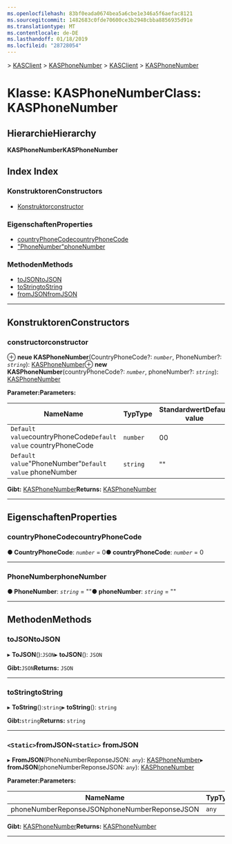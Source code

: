 ```yaml
---
ms.openlocfilehash: 83bf0eada0674bea5a6cbe1e346a5f6aefac8121
ms.sourcegitcommit: 1482683c0fde70600ce3b2948cbba8856935d91e
ms.translationtype: MT
ms.contentlocale: de-DE
ms.lasthandoff: 01/18/2019
ms.locfileid: "28728054"
---
```

<span data-ttu-id="3cb30-101">[](../README.md) > [KASClient](../modules/kasclient.md) > [KASPhoneNumber](../classes/kasclient.kasphonenumber.md)</span><span class="sxs-lookup"><span data-stu-id="3cb30-101">[](../README.md) > [KASClient](../modules/kasclient.md) > [KASPhoneNumber](../classes/kasclient.kasphonenumber.md)</span></span>

# <a name="class-kasphonenumber"></a><span data-ttu-id="3cb30-102">Klasse: KASPhoneNumber</span><span class="sxs-lookup"><span data-stu-id="3cb30-102">Class: KASPhoneNumber</span></span>

## <a name="hierarchy"></a><span data-ttu-id="3cb30-103">Hierarchie</span><span class="sxs-lookup"><span data-stu-id="3cb30-103">Hierarchy</span></span>

<span data-ttu-id="3cb30-104">**KASPhoneNumber**</span><span class="sxs-lookup"><span data-stu-id="3cb30-104">**KASPhoneNumber**</span></span>

## <a name="index"></a><span data-ttu-id="3cb30-105">Index </span><span class="sxs-lookup"><span data-stu-id="3cb30-105">Index</span></span>

### <a name="constructors"></a><span data-ttu-id="3cb30-106">Konstruktoren</span><span class="sxs-lookup"><span data-stu-id="3cb30-106">Constructors</span></span>

* [<span data-ttu-id="3cb30-107">Konstruktor</span><span class="sxs-lookup"><span data-stu-id="3cb30-107">constructor</span></span>](kasclient.kasphonenumber.md#constructor)
### <a name="properties"></a><span data-ttu-id="3cb30-108">Eigenschaften</span><span class="sxs-lookup"><span data-stu-id="3cb30-108">Properties</span></span>

* [<span data-ttu-id="3cb30-109">countryPhoneCode</span><span class="sxs-lookup"><span data-stu-id="3cb30-109">countryPhoneCode</span></span>](kasclient.kasphonenumber.md#countryphonecode)
* [<span data-ttu-id="3cb30-110">"PhoneNumber"</span><span class="sxs-lookup"><span data-stu-id="3cb30-110">phoneNumber</span></span>](kasclient.kasphonenumber.md#phonenumber)
### <a name="methods"></a><span data-ttu-id="3cb30-111">Methoden</span><span class="sxs-lookup"><span data-stu-id="3cb30-111">Methods</span></span>

* [<span data-ttu-id="3cb30-112">toJSON</span><span class="sxs-lookup"><span data-stu-id="3cb30-112">toJSON</span></span>](kasclient.kasphonenumber.md#tojson)
* [<span data-ttu-id="3cb30-113">toString</span><span class="sxs-lookup"><span data-stu-id="3cb30-113">toString</span></span>](kasclient.kasphonenumber.md#tostring)
* [<span data-ttu-id="3cb30-114">fromJSON</span><span class="sxs-lookup"><span data-stu-id="3cb30-114">fromJSON</span></span>](kasclient.kasphonenumber.md#fromjson)

---

## <a name="constructors"></a><span data-ttu-id="3cb30-115">Konstruktoren</span><span class="sxs-lookup"><span data-stu-id="3cb30-115">Constructors</span></span>

<a id="constructor"></a>

###  <a name="constructor"></a><span data-ttu-id="3cb30-116">constructor</span><span class="sxs-lookup"><span data-stu-id="3cb30-116">constructor</span></span>

<span data-ttu-id="3cb30-117">⊕ **neue KASPhoneNumber**(CountryPhoneCode?: *`number`*, PhoneNumber?: *`string`*): [KASPhoneNumber](kasclient.kasphonenumber.md)</span><span class="sxs-lookup"><span data-stu-id="3cb30-117">⊕ **new KASPhoneNumber**(countryPhoneCode?: *`number`*, phoneNumber?: *`string`*): [KASPhoneNumber](kasclient.kasphonenumber.md)</span></span>

<span data-ttu-id="3cb30-118">**Parameter:**</span><span class="sxs-lookup"><span data-stu-id="3cb30-118">**Parameters:**</span></span>

| <span data-ttu-id="3cb30-119">Name</span><span class="sxs-lookup"><span data-stu-id="3cb30-119">Name</span></span> | <span data-ttu-id="3cb30-120">Typ</span><span class="sxs-lookup"><span data-stu-id="3cb30-120">Type</span></span> | <span data-ttu-id="3cb30-121">Standardwert</span><span class="sxs-lookup"><span data-stu-id="3cb30-121">Default value</span></span> |
| ------ | ------ | ------ |
| <span data-ttu-id="3cb30-122">`Default value`countryPhoneCode</span><span class="sxs-lookup"><span data-stu-id="3cb30-122">`Default value` countryPhoneCode</span></span> | `number` | <span data-ttu-id="3cb30-123">0</span><span class="sxs-lookup"><span data-stu-id="3cb30-123">0</span></span> |
| <span data-ttu-id="3cb30-124">`Default value`"PhoneNumber"</span><span class="sxs-lookup"><span data-stu-id="3cb30-124">`Default value` phoneNumber</span></span> | `string` | &quot;&quot; |

<span data-ttu-id="3cb30-125">**Gibt:** [KASPhoneNumber](kasclient.kasphonenumber.md)</span><span class="sxs-lookup"><span data-stu-id="3cb30-125">**Returns:** [KASPhoneNumber](kasclient.kasphonenumber.md)</span></span>

___

## <a name="properties"></a><span data-ttu-id="3cb30-126">Eigenschaften</span><span class="sxs-lookup"><span data-stu-id="3cb30-126">Properties</span></span>

<a id="countryphonecode"></a>

###  <a name="countryphonecode"></a><span data-ttu-id="3cb30-127">countryPhoneCode</span><span class="sxs-lookup"><span data-stu-id="3cb30-127">countryPhoneCode</span></span>

<span data-ttu-id="3cb30-128">**● CountryPhoneCode**: *`number`* = 0</span><span class="sxs-lookup"><span data-stu-id="3cb30-128">**● countryPhoneCode**: *`number`* = 0</span></span>

___

<a id="phonenumber"></a>

###  <a name="phonenumber"></a><span data-ttu-id="3cb30-129">PhoneNumber</span><span class="sxs-lookup"><span data-stu-id="3cb30-129">phoneNumber</span></span>

<span data-ttu-id="3cb30-130">**● PhoneNumber**: *`string`* = ""</span><span class="sxs-lookup"><span data-stu-id="3cb30-130">**● phoneNumber**: *`string`* = ""</span></span>

___

## <a name="methods"></a><span data-ttu-id="3cb30-131">Methoden</span><span class="sxs-lookup"><span data-stu-id="3cb30-131">Methods</span></span>

<a id="tojson"></a>

###  <a name="tojson"></a><span data-ttu-id="3cb30-132">toJSON</span><span class="sxs-lookup"><span data-stu-id="3cb30-132">toJSON</span></span>

<span data-ttu-id="3cb30-133">▸ **ToJSON**():`JSON`</span><span class="sxs-lookup"><span data-stu-id="3cb30-133">▸ **toJSON**(): `JSON`</span></span>

<span data-ttu-id="3cb30-134">**Gibt:**`JSON`</span><span class="sxs-lookup"><span data-stu-id="3cb30-134">**Returns:** `JSON`</span></span>

___

<a id="tostring"></a>

###  <a name="tostring"></a><span data-ttu-id="3cb30-135">toString</span><span class="sxs-lookup"><span data-stu-id="3cb30-135">toString</span></span>

<span data-ttu-id="3cb30-136">▸ **ToString**():`string`</span><span class="sxs-lookup"><span data-stu-id="3cb30-136">▸ **toString**(): `string`</span></span>

<span data-ttu-id="3cb30-137">**Gibt:**`string`</span><span class="sxs-lookup"><span data-stu-id="3cb30-137">**Returns:** `string`</span></span>

___

<a id="fromjson"></a>

### <a name="static-fromjson"></a><span data-ttu-id="3cb30-138">`<Static>`fromJSON</span><span class="sxs-lookup"><span data-stu-id="3cb30-138">`<Static>` fromJSON</span></span>

<span data-ttu-id="3cb30-139">▸ **FromJSON**(PhoneNumberReponseJSON: *`any`*): [KASPhoneNumber](kasclient.kasphonenumber.md)</span><span class="sxs-lookup"><span data-stu-id="3cb30-139">▸ **fromJSON**(phoneNumberReponseJSON: *`any`*): [KASPhoneNumber](kasclient.kasphonenumber.md)</span></span>

<span data-ttu-id="3cb30-140">**Parameter:**</span><span class="sxs-lookup"><span data-stu-id="3cb30-140">**Parameters:**</span></span>

| <span data-ttu-id="3cb30-141">Name</span><span class="sxs-lookup"><span data-stu-id="3cb30-141">Name</span></span> | <span data-ttu-id="3cb30-142">Typ</span><span class="sxs-lookup"><span data-stu-id="3cb30-142">Type</span></span> |
| ------ | ------ |
| <span data-ttu-id="3cb30-143">phoneNumberReponseJSON</span><span class="sxs-lookup"><span data-stu-id="3cb30-143">phoneNumberReponseJSON</span></span> | `any` |

<span data-ttu-id="3cb30-144">**Gibt:** [KASPhoneNumber](kasclient.kasphonenumber.md)</span><span class="sxs-lookup"><span data-stu-id="3cb30-144">**Returns:** [KASPhoneNumber](kasclient.kasphonenumber.md)</span></span>

___

